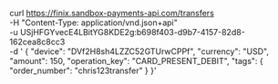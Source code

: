 curl https://finix.sandbox-payments-api.com/transfers \
    -H "Content-Type: application/vnd.json+api" \
    -u  USjHFGYvecE4LBitYG8KDE2g:b698f403-d9b7-4157-82d8-162cea8c8cc3 \
    -d '
    {
      "device": "DVf2H8sh4LZZC52GTUrwCPPf",
      "currency": "USD",
      "amount": 150,
      "operation_key": "CARD_PRESENT_DEBIT",
      "tags": {
        "order_number": "chris123transfer"
      }
    }'
